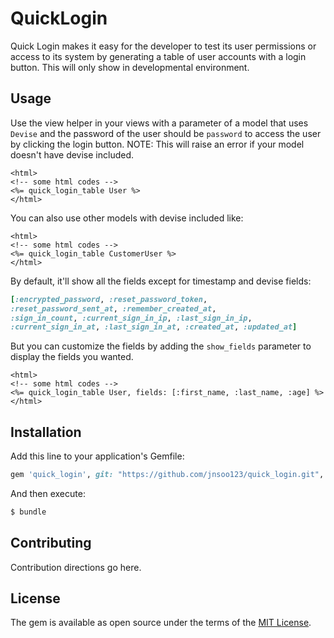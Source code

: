 # QuickLogin
Quick Login makes it easy for the developer to test its user permissions or access to its system by generating a table of user accounts with a login button. This will only show in developmental environment.

## Usage
Use the view helper in your views with a parameter of a model that uses `Devise` and the password of the user should be `password` to access the user by clicking the login button.
NOTE: This will raise an error if your model doesn't have devise included.

```erb
<html>
<!-- some html codes -->
<%= quick_login_table User %>
</html>
```

You can also use other models with devise included like:

```erb
<html>
<!-- some html codes -->
<%= quick_login_table CustomerUser %>
</html>
```

By default, it'll show all the fields except for timestamp and devise fields:
```ruby
[:encrypted_password, :reset_password_token,
:reset_password_sent_at, :remember_created_at,
:sign_in_count, :current_sign_in_ip, :last_sign_in_ip,
:current_sign_in_at, :last_sign_in_at, :created_at, :updated_at]
```

But you can customize the fields by adding the `show_fields` parameter to display the fields you wanted.
```erb
<html>
<!-- some html codes -->
<%= quick_login_table User, fields: [:first_name, :last_name, :age] %>
</html>
```

## Installation
Add this line to your application's Gemfile:

```ruby
gem 'quick_login', git: "https://github.com/jnsoo123/quick_login.git", branch: 'develop'
```

And then execute:
```bash
$ bundle
```

## Contributing
Contribution directions go here.

## License
The gem is available as open source under the terms of the [MIT License](http://opensource.org/licenses/MIT).
